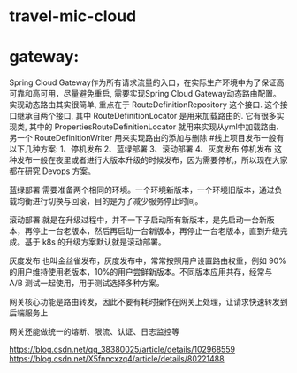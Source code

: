 # travel-mic-cloud
# gateway:
Spring Cloud Gateway作为所有请求流量的入口，在实际生产环境中为了保证高可靠和高可用，尽量避免重启, 需要实现Spring Cloud Gateway动态路由配置。实现动态路由其实很简单, 重点在于 RouteDefinitionRepository 这个接口. 这个接口继承自两个接口, 其中 RouteDefinitionLocator 是用来加载路由的. 它有很多实现类, 其中的 PropertiesRouteDefinitionLocator 就用来实现从yml中加载路由. 另一个 RouteDefinitionWriter 用来实现路由的添加与删除
#线上项目发布一般有以下几种方案:
 1、停机发布
 2、蓝绿部署
 3、滚动部署
 4、灰度发布
 停机发布 这种发布一般在夜里或者进行大版本升级的时候发布，因为需要停机，所以现在大家都在研究 Devops 方案。
 
 蓝绿部署 需要准备两个相同的环境。一个环境新版本，一个环境旧版本，通过负载均衡进行切换与回滚，目的是为了减少服务停止时间。
 
 滚动部署 就是在升级过程中，并不一下子启动所有新版本，是先启动一台新版本，再停止一台老版本，然后再启动一台新版本，再停止一台老版本，直到升级完成。基于 k8s 的升级方案默认就是滚动部署。
 
 灰度发布 也叫金丝雀发布，灰度发布中，常常按照用户设置路由权重，例如 90%的用户维持使用老版本，10%的用户尝鲜新版本。不同版本应用共存，经常与 A/B 测试一起使用，用于测试选择多种方案。

网关核心功能是路由转发，因此不要有耗时操作在网关上处理，让请求快速转发到后端服务上

网关还能做统一的熔断、限流、认证、日志监控等

https://blog.csdn.net/qq_38380025/article/details/102968559
https://blog.csdn.net/X5fnncxzq4/article/details/80221488
